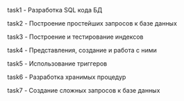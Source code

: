 <p>task1 - Разработка SQL кода БД </p>
<p>task2 - Построение простейших запросов к базе данных</p>
<p>task3 - Построение и тестирование индексов</p>
<p>task4 - Представления, создание и работа с ними</p>
<p>task5 - Использование триггеров</p>
<p>task6 - Разработка хранимых процедур</p>
<p>task7 - Создание сложных запросов к базе данных</p>
